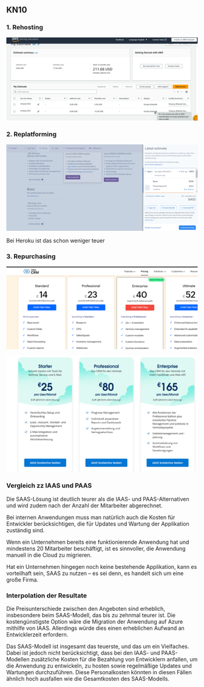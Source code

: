 ## KN10 

### 1. Rehosting 

![alt text](image-1.png)

### 2. Replatforming 

![alt text](image-2.png) 

Bei Heroku ist das schon weniger teuer 

### 3. Repurchasing 

![alt text](image-3.png)

![alt text](image-4.png) 


### Vergleich zz IAAS und PAAS 

Die SAAS-Lösung ist deutlich teurer als die IAAS- und PAAS-Alternativen und wird zudem nach der Anzahl der Mitarbeiter abgerechnet.

Bei internen Anwendungen muss man natürlich auch die Kosten für Entwickler berücksichtigen, die für Updates und Wartung der Applikation zuständig sind.

Wenn ein Unternehmen bereits eine funktionierende Anwendung hat und mindestens 20 Mitarbeiter beschäftigt, ist es sinnvoller, die Anwendung manuell in die Cloud zu migrieren.

Hat ein Unternehmen hingegen noch keine bestehende Applikation, kann es vorteilhaft sein, SAAS zu nutzen – es sei denn, es handelt sich um eine große Firma.

### Interpolation der Resultate 

Die Preisunterschiede zwischen den Angeboten sind erheblich, insbesondere beim SAAS-Modell, das bis zu zehnmal teurer ist. Die kostengünstigste Option wäre die Migration der Anwendung auf Azure mithilfe von IAAS. Allerdings würde dies einen erheblichen Aufwand an Entwicklerzeit erfordern.

Das SAAS-Modell ist insgesamt das teuerste, und das um ein Vielfaches. Dabei ist jedoch nicht berücksichtigt, dass bei den IAAS- und PAAS-Modellen zusätzliche Kosten für die Bezahlung von Entwicklern anfallen, um die Anwendung zu entwickeln, zu hosten sowie regelmäßige Updates und Wartungen durchzuführen. Diese Personalkosten könnten in diesen Fällen ähnlich hoch ausfallen wie die Gesamtkosten des SAAS-Modells.